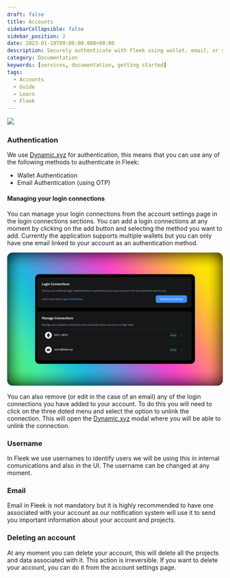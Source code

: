 ```yaml
---
draft: false
title: Accounts
sidebarCollapsible: false
sidebar_position: 2
date: 2023-01-10T09:00:00.000+00:00
description: Securely authenticate with Fleek using wallet, email, or social logins. Easily manage your account with customizable usernames and email notifications.
category: Documentation
keywords: [services, documentation, getting started]
tags:
  - Accounts
  - Guide
  - Learn
  - Fleek
---
```


![](../images/accounts-ui.png)

### Authentication

We use [Dynamic.xyz](https://dynamic.xyz) for authentication, this means that you can use any of the following methods to authenticate in Fleek:

- Wallet Authentication
- Email Authentication (using OTP)

#### Managing your login connections

You can manage your login connections from the account settings page in the login connections sections. You can add a login connections at any moment by clicking on the add button and selecting the method you want to add. Currently the application supports multiple wallets but you can only have one email linked to your account as an authentication method.

![](../images/login-connections.png)

You can also remove (or edit in the case of an email) any of the login connections you have added to your account. To do this you will need to click on the three doted menu and select the option to unlink the connection. This will open the [Dynamic.xyz](https://dynamic.xyz) modal where you will be able to unlink the connection.

### Username

In Fleek we use usernames to identify users we will be using this in internal comunications and also in the UI. The username can be changed at any moment.

### Email

Email in Fleek is not mandatory but it is highly recommended to have one associated with your account as our notification system will use it to send you important information about your account and projects.

### Deleting an account

At any moment you can delete your account, this will delete all the projects and data associated with it. This action is irreversible. If you want to delete your account, you can do it from the account settings page.
